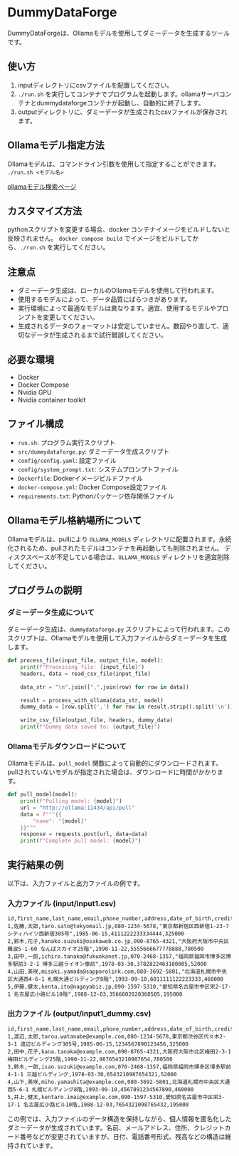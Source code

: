 # DummyDataForge

DummyDataForgeは、Ollamaモデルを使用してダミーデータを生成するツールです。

## 使い方

1. inputディレクトリにcsvファイルを配置してください。
2. `./run.sh` を実行してコンテナでプログラムを起動します。ollamaサーバコンテナとdummydataforgeコンテナが起動し、自動的に終了します。
4. outputディレクトリに、ダミーデータが生成されたcsvファイルが保存されます。

## Ollamaモデル指定方法

Ollamaモデルは、コマンドライン引数を使用して指定することができます。
`./run.sh <モデル名>`

[ollamaモデル検索ページ](https://ollama.com/library)

## カスタマイズ方法

pythonスクリプトを変更する場合、docker コンテナイメージをビルドしないと反映されません。
`docker compose build` でイメージをビルドしてから、`./run.sh` を実行してください。

## 注意点

* ダミーデータ生成は、ローカルのOllamaモデルを使用して行われます。
* 使用するモデルによって、データ品質にばらつきがあります。
* 実行環境によって最適なモデルは異なります。適宜、使用するモデルやプロンプトを変更してください。
* 生成されるデータのフォーマットは安定していません。数回やり直して、適切なデータが生成されるまで試行錯誤してください。

## 必要な環境

* Docker
* Docker Compose
* Nvidia GPU
* Nvidia container toolkit

## ファイル構成

* `run.sh`: プログラム実行スクリプト
* `src/dummydataforge.py`: ダミーデータ生成スクリプト
* `config/config.yaml`: 設定ファイル
* `config/system_prompt.txt`: システムプロンプトファイル
* `Dockerfile`: Dockerイメージビルドファイル
* `docker-compose.yml`: Docker Compose設定ファイル
* `requirements.txt`: Pythonパッケージ依存関係ファイル

## Ollamaモデル格納場所について

Ollamaモデルは、pullにより `OLLAMA_MODELS` ディレクトリに配置されます。永続化されるため、pullされたモデルはコンテナを再起動しても削除されません。
ディスクスペースが不足している場合は、`OLLAMA_MODELS` ディレクトリを適宜削除してください。

## プログラムの説明

### ダミーデータ生成について

ダミーデータ生成は、`dummydataforge.py` スクリプトによって行われます。このスクリプトは、Ollamaモデルを使用して入力ファイルからダミーデータを生成します。

```python
def process_file(input_file, output_file, model):
    print(f"Processing file: {input_file}")
    headers, data = read_csv_file(input_file)
    
    data_str = "\n".join([",".join(row) for row in data])
    
    result = process_with_ollama(data_str, model)
    dummy_data = [row.split(',') for row in result.strip().split('\n')]
    
    write_csv_file(output_file, headers, dummy_data)
    print(f"Dummy data saved to: {output_file}")
```

### Ollamaモデルダウンロードについて

Ollamaモデルは、`pull_model` 関数によって自動的にダウンロードされます。
pullされていないモデルが指定された場合は、ダウンロードに時間がかかります。

```python
def pull_model(model):
    print(f"Pulling model: {model}")
    url = "http://ollama:11434/api/pull"
    data = f"""{{
        "name": "{model}"
    }}"""
    response = requests.post(url, data=data)
    print(f"Complete pull model: {model}")
```

## 実行結果の例

以下は、入力ファイルと出力ファイルの例です。

### 入力ファイル (input/input1.csv)

```csv
id,first_name,last_name,email,phone_number,address,date_of_birth,credit_card_number,balance
1,佐藤,太郎,taro.sato@tokyomail.jp,080-1234-5678,"東京都新宿区西新宿1-23-7 シティハイツ西新宿305号",1985-06-15,4111222233334444,325000
2,鈴木,花子,hanako.suzuki@osakaweb.co.jp,090-8765-4321,"大阪府大阪市中央区難波5-1-60 なんばスカイオ25階",1990-11-22,5555666677778888,780500
3,田中,一郎,ichiro.tanaka@fukuokanet.jp,070-2468-1357,"福岡県福岡市博多区博多駅前3-2-1 博多三越ライオン像前",1978-03-30,3782822463100005,52000
4,山田,美咲,misaki.yamada@sapporolink.com,080-3692-5801,"北海道札幌市中央区大通西4-6-1 札幌大通ビルディング8階",1993-09-10,6011111122223333,460000
5,伊藤,健太,kenta.ito@nagoyabiz.jp,090-1597-5310,"愛知県名古屋市中区栄2-17-1 名古屋広小路ビル10階",1988-12-03,3566002020360505,195000
```

### 出力ファイル (output/input1_dummy.csv)

```csv
id,first_name,last_name,email,phone_number,address,date_of_birth,credit_card_number,balance
1,渡辺,太郎,tarou.watanabe@example.com,080-1234-5678,東京都渋谷区代々木2-3-1 渡辺ビルディング305号,1985-06-15,1234567890123456,325000
2,田中,花子,kana.tanaka@example.com,090-8765-4321,大阪府大阪市北区梅田2-3-1 梅田ビルディング25階,1990-11-22,9876543210987654,780500
3,鈴木,一郎,isao.suzuki@example.com,070-2468-1357,福岡県福岡市博多区博多駅前4-1-1 三越ビルディング,1978-03-30,6543210987654321,52000
4,山下,美咲,miho.yamashita@example.com,080-3692-5801,北海道札幌市中央区大通西5-6-1 札幌ビルディング8階,1993-09-10,4567891234567890,460000
5,井上,健太,kentaro.imai@example.com,090-1597-5310,愛知県名古屋市中区栄3-17-1 名古屋広小路ビル10階,1988-12-03,7654321098765432,195000
```

この例では、入力ファイルのデータ構造を保持しながら、個人情報を匿名化したダミーデータが生成されています。名前、メールアドレス、住所、クレジットカード番号などが変更されていますが、日付、電話番号形式、残高などの構造は維持されています。
